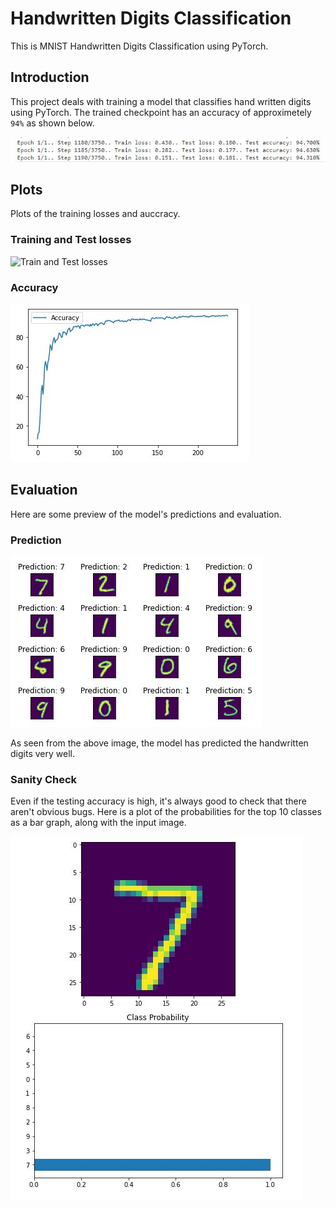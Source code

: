 # Handwritten Digits Classification

This is MNIST Handwritten Digits Classification using PyTorch.

## Introduction

This project deals with training a model that classifies hand written digits using PyTorch. The trained checkpoint has an accuracy of approximetely `94%` as shown below.

![Test Accuracy of the model](images/accuracy.jpg)

## Plots

Plots of the training losses and auccracy.

### Training and Test losses

![Train and Test losses](images/losses.jpg")

### Accuracy

![Accuracy Plot](images/accuracy_plot.jpg)

## Evaluation

Here are some preview of the model's predictions and evaluation.

### Prediction

![The model's prediction](images/prediction.jpg)

As seen from the above image, the model has predicted the handwritten digits very well.

### Sanity Check

Even if the testing accuracy is high, it's always good to check that there aren't obvious bugs. Here is a plot of the probabilities for the top 10 classes as a bar graph, along with the input image.

![Model's Sanity Check](images/sanity_check.jpg)
